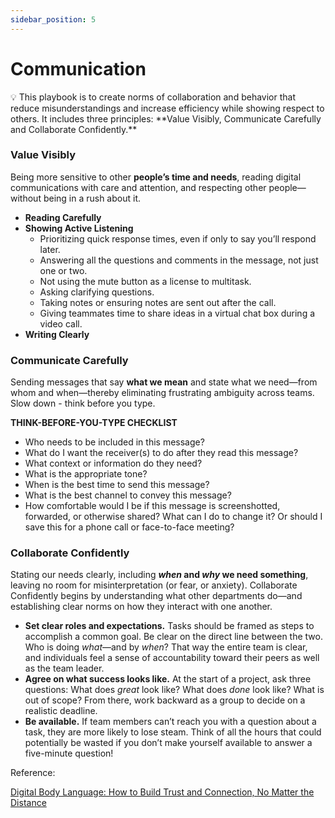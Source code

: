 ```yaml
---
sidebar_position: 5
---
```


# Communication

<aside>
💡 This playbook is to create norms of collaboration and behavior that reduce misunderstandings and increase efficiency while showing respect to others. It includes three principles: **Value Visibly, Communicate Carefully and Collaborate Confidently.**

</aside>

### Value Visibly

Being more sensitive to other **people’s time and needs**, reading digital communications
with care and attention, and respecting other people—without being in a rush
about it.

- **Reading Carefully**
- **Showing Active Listening**
    - Prioritizing quick response times, even if only to say you’ll respond later.
    - Answering all the questions and comments in the message, not just one or two.
    - Not using the mute button as a license to multitask.
    - Asking clarifying questions.
    - Taking notes or ensuring notes are sent out after the call.
    - Giving teammates time to share ideas in a virtual chat box during a video call.
- **Writing Clearly**

### **Communicate Carefully**

Sending messages that say **what we mean** and state what we need—from whom and when—thereby eliminating frustrating ambiguity across teams. Slow down - think before you type.

**THINK-BEFORE-YOU-TYPE CHECKLIST**

- Who needs to be included in this message?
- What do I want the receiver(s) to do after they read this message?
- What context or information do they need?
- What is the appropriate tone?
- When is the best time to send this message?
- What is the best channel to convey this message?
- How comfortable would I be if this message is screenshotted, forwarded, or otherwise shared? What can I do to change it? Or should I save this for a phone call or face-to-face meeting?

### **Collaborate Confidently**

Stating our needs clearly, including ***when* and *why* we need something**, leaving no room for misinterpretation (or fear, or anxiety). Collaborate Confidently begins by understanding
what other departments do—and establishing clear norms on how they interact with one another.



- **Set clear roles and expectations.** Tasks should be framed as steps to accomplish a common goal. Be clear on the direct line between the two. Who is doing *what*—and by *when*? That way the entire team is clear, and individuals feel a sense of accountability toward their peers as well as the team leader.
- **Agree on what success looks like.** At the start of a project, ask three questions: What does *great* look like? What does *done* look like? What is out of scope? From there, work backward as a group to decide on a realistic deadline.
- **Be available.** If team members can’t reach you with a question about a task, they are more likely to lose steam. Think of all the hours that could potentially be wasted if you don’t make yourself available to answer a five-minute question!



Reference:

[Digital Body Language: How to Build Trust and Connection, No Matter the Distance](https://www.amazon.com/Digital-Body-Language-Connection-Distance/dp/1250246520)
